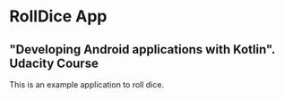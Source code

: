# RollDice App
## "Developing Android applications with Kotlin". Udacity Course

This is an example application to roll dice.

